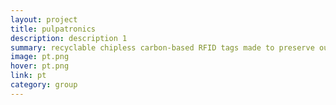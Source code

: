 ```yaml
---
layout: project
title: pulpatronics
description: description 1
summary: recyclable chipless carbon-based RFID tags made to preserve our world’s natural resources
image: pt.png
hover: pt.png
link: pt
category: group
---
```


